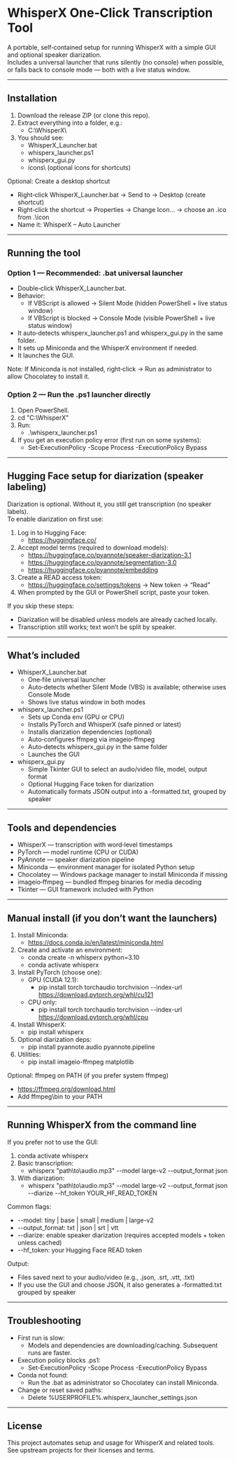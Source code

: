 # WhisperX One‑Click Transcription Tool

A portable, self‑contained setup for running WhisperX with a simple GUI and optional speaker diarization.  
Includes a universal launcher that runs silently (no console) when possible, or falls back to console mode — both with a live status window.

---

## Installation

1. Download the release ZIP (or clone this repo).
2. Extract everything into a folder, e.g.:
   - C:\WhisperX\
3. You should see:
   - WhisperX_Launcher.bat
   - whisperx_launcher.ps1
   - whisperx_gui.py
   - icons\ (optional icons for shortcuts)

Optional: Create a desktop shortcut
- Right‑click WhisperX_Launcher.bat → Send to → Desktop (create shortcut)
- Right‑click the shortcut → Properties → Change Icon… → choose an .ico from .\icon
- Name it: WhisperX – Auto Launcher

---

## Running the tool

### Option 1 — Recommended: .bat universal launcher
- Double‑click WhisperX_Launcher.bat.
- Behavior:
  - If VBScript is allowed → Silent Mode (hidden PowerShell + live status window)
  - If VBScript is blocked → Console Mode (visible PowerShell + live status window)
- It auto‑detects whisperx_launcher.ps1 and whisperx_gui.py in the same folder.
- It sets up Miniconda and the WhisperX environment if needed.
- It launches the GUI.

Note: If Miniconda is not installed, right‑click → Run as administrator to allow Chocolatey to install it.

### Option 2 — Run the .ps1 launcher directly
1. Open PowerShell.
2. cd "C:\WhisperX"
3. Run:
   - .\whisperx_launcher.ps1
4. If you get an execution policy error (first run on some systems):
   - Set-ExecutionPolicy -Scope Process -ExecutionPolicy Bypass

---

## Hugging Face setup for diarization (speaker labeling)

Diarization is optional. Without it, you still get transcription (no speaker labels).  
To enable diarization on first use:

1. Log in to Hugging Face:
   - https://huggingface.co/
2. Accept model terms (required to download models):
   - https://huggingface.co/pyannote/speaker-diarization-3.1
   - https://huggingface.co/pyannote/segmentation-3.0
   - https://huggingface.co/pyannote/embedding
3. Create a READ access token:
   - https://huggingface.co/settings/tokens → New token → “Read”
4. When prompted by the GUI or PowerShell script, paste your token.

If you skip these steps:
- Diarization will be disabled unless models are already cached locally.
- Transcription still works; text won’t be split by speaker.

---

## What’s included

- WhisperX_Launcher.bat
  - One‑file universal launcher
  - Auto‑detects whether Silent Mode (VBS) is available; otherwise uses Console Mode
  - Shows live status window in both modes
- whisperx_launcher.ps1
  - Sets up Conda env (GPU or CPU)
  - Installs PyTorch and WhisperX (safe pinned or latest)
  - Installs diarization dependencies (optional)
  - Auto‑configures ffmpeg via imageio‑ffmpeg
  - Auto‑detects whisperx_gui.py in the same folder
  - Launches the GUI
- whisperx_gui.py
  - Simple Tkinter GUI to select an audio/video file, model, output format
  - Optional Hugging Face token for diarization
  - Automatically formats JSON output into a -formatted.txt, grouped by speaker

---

## Tools and dependencies

- WhisperX — transcription with word‑level timestamps
- PyTorch — model runtime (CPU or CUDA)
- PyAnnote — speaker diarization pipeline
- Miniconda — environment manager for isolated Python setup
- Chocolatey — Windows package manager to install Miniconda if missing
- imageio‑ffmpeg — bundled ffmpeg binaries for media decoding
- Tkinter — GUI framework included with Python

---

## Manual install (if you don’t want the launchers)

1. Install Miniconda:
   - https://docs.conda.io/en/latest/miniconda.html
2. Create and activate an environment:
   - conda create -n whisperx python=3.10
   - conda activate whisperx
3. Install PyTorch (choose one):
   - GPU (CUDA 12.1):
     - pip install torch torchaudio torchvision --index-url https://download.pytorch.org/whl/cu121
   - CPU only:
     - pip install torch torchaudio torchvision --index-url https://download.pytorch.org/whl/cpu
4. Install WhisperX:
   - pip install whisperx
5. Optional diarization deps:
   - pip install pyannote.audio pyannote.pipeline
6. Utilities:
   - pip install imageio-ffmpeg matplotlib

Optional: ffmpeg on PATH (if you prefer system ffmpeg)
- https://ffmpeg.org/download.html
- Add ffmpeg\bin to your PATH

---

## Running WhisperX from the command line

If you prefer not to use the GUI:

1. conda activate whisperx
2. Basic transcription:
   - whisperx "path\to\audio.mp3" --model large-v2 --output_format json
3. With diarization:
   - whisperx "path\to\audio.mp3" --model large-v2 --output_format json --diarize --hf_token YOUR_HF_READ_TOKEN

Common flags:
- --model: tiny | base | small | medium | large-v2
- --output_format: txt | json | srt | vtt
- --diarize: enable speaker diarization (requires accepted models + token unless cached)
- --hf_token: your Hugging Face READ token

Output:
- Files saved next to your audio/video (e.g., .json, .srt, .vtt, .txt)
- If you use the GUI and choose JSON, it also generates a -formatted.txt grouped by speaker

---

## Troubleshooting

- First run is slow:
  - Models and dependencies are downloading/caching. Subsequent runs are faster.
- Execution policy blocks .ps1:
  - Set-ExecutionPolicy -Scope Process -ExecutionPolicy Bypass
- Conda not found:
  - Run the .bat as administrator so Chocolatey can install Miniconda.
- Change or reset saved paths:
  - Delete %USERPROFILE%\.whisperx_launcher_settings.json

---

## License

This project automates setup and usage for WhisperX and related tools.  
See upstream projects for their licenses and terms.

